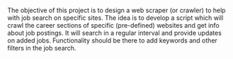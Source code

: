 The objective of this project is to design a web scraper (or crawler) to help with job search on specific sites.
The idea is to develop a script which will crawl the career sections of specific (pre-defined) websites and get info about job postings.
It will search in a regular interval and provide updates on added jobs.
Functionality should be there to add keywords and other filters in the job search. 